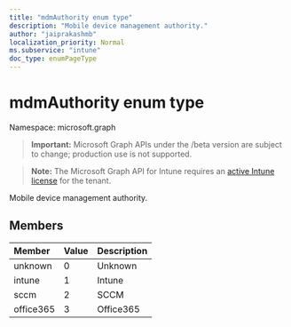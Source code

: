 ```yaml
---
title: "mdmAuthority enum type"
description: "Mobile device management authority."
author: "jaiprakashmb"
localization_priority: Normal
ms.subservice: "intune"
doc_type: enumPageType
---
```


# mdmAuthority enum type

Namespace: microsoft.graph
> **Important:** Microsoft Graph APIs under the /beta version are subject to change; production use is not supported.

> **Note:** The Microsoft Graph API for Intune requires an [active Intune license](https://go.microsoft.com/fwlink/?linkid=839381) for the tenant.


Mobile device management authority.

## Members
|Member|Value|Description|
|:---|:---|:---|
|unknown|0|Unknown|
|intune|1|Intune|
|sccm|2|SCCM|
|office365|3|Office365|
